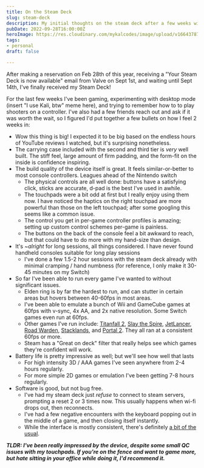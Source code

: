 ```yaml
---
title: On the Steam Deck
slug: steam-deck
description: My initial thoughts on the steam deck after a few weeks with it
pubDate: 2022-09-28T16:00:00Z
heroImage: https://res.cloudinary.com/mykalcodes/image/upload/v1664378725/Mykal%20Codes/PXL_20220916_232229322_mncvkb.jpg
tags:
- personal
draft: false

---
```

After making a reservation on Feb 28th of this year, receiving a "Your Steam Deck is now available" email from Valve on Sept 1st, and waiting until Sept 14th, I've finally received my Steam Deck! 

For the last few weeks I've been gaming, experimenting with desktop mode (insert "I use Kali, btw" meme here), and trying to remember how to to play shooters on a controller. I've also had a few friends reach out and ask if it was worth the wait, so I figured I'd put together a few bullets on how I feel 2 weeks in:  

* Wow this thing is big! I expected it to be big based on the endless hours of YouTube reviews I watched, but it's surprising nonetheless.
* The carrying case included with the second and third tier is *very* well built. The stiff feel, large amount of firm padding, and the form-fit on the inside is confidence inspiring.
* The build quality of the device itself is great. It feels similar-or-better to most console controllers. Leagues ahead of the Nintendo switch
  * The physical controls are all well done: buttons have a satisfying click, sticks are accurate, d-pad is the best I've used in awhile.
  * The touchpads were a bit odd at first but I really enjoy using them now. I have noticed the haptics on the right touchpad are more powerful than those on the left touchpad; after some googling this seems like a common issue. 
  * The control you get in per-game controller profiles is amazing; setting up custom control schemes per-game is painless.
  * The buttons on the back of the console feel a bit awkward to reach, but that could have to do more with my hand-size than design. 
* It's _\~alright_ for long sessions, all things considered. I have never found handheld consoles suitable for long play sessions
  * I've done a few 1.5-2 hour sessions with the steam deck already with minimal cramping / hand numbness (for reference, I only make it 30-45 minutes on my Switch)
* So far I've been able to run every game I've wanted to without significant issues.
  * Elden ring is by far the hardest to run, and can stutter in certain areas but hovers between 40-60fps in most areas.
  * I've been able to emulate a bunch of Wii and GameCube games at 60fps with v-sync, 4x AA, and 2x native resolution. Some Switch games even run at 60fps.
  * Other games I've run include: [Titanfall 2](https://store.steampowered.com/app/1237970/Titanfall_2/), [Slay the Spire](https://store.steampowered.com/app/646570/Slay_the_Spire/), [JetLancer](https://store.steampowered.com/app/913060/Jet_Lancer/), [Road Warden](https://store.steampowered.com/app/1155970/Roadwarden/), [Stacklands](https://store.steampowered.com/app/1948280/Stacklands/), and [Portal 2](https://store.steampowered.com/app/620/Portal_2/). They all ran at a consistent 60fps or more.
  * Steam has a "Great on deck" filter that really helps see which games they're confident will work.  
* Battery life is pretty impressive as well; but we'll see how well that lasts
  * For high intensity 3D / AAA games I've seen anywhere from 2-4 hours regularly.
  * For more simple 2D games or emulation I've been getting 7-8 hours regularly.
* Software is good, but not bug free.
  * I've had my steam deck just _refuse_ to connect to steam servers, prompting a reset 2 or 3 times now. This usually happens when wi-fi drops out, then reconnects.
  * I've had a few negative encounters with the keyboard popping out in the middle of a game, and then closing itself instantly. 
  * While the interface is mostly consistent, there's definitely [a bit of the usual](https://www.reddit.com/r/Steam/comments/tisoop/the_amazing_consistency_of_steams_ui/).

**_TLDR: I've been really impressed by the device, despite some small QC issues with my touchpads. If you're on the fence and want to game more, but hate sitting in your office while doing it, I'd recommend it._** 
